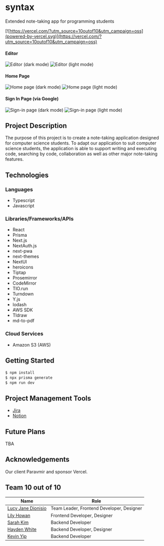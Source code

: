 # syntax
Extended note-taking app for programming students

[![https://vercel.com/?utm_source=10outof10&utm_campaign=oss](powered-by-vercel.svg)](https://vercel.com/?utm_source=10outof10&utm_campaign=oss)

#### Editor
![Editor (dark mode)](https://i.imgur.com/GbcE0gK.png)
![Editor (light mode)](https://i.imgur.com/8wLahnf.png)

#### Home Page
![Home page (dark mode)](https://i.imgur.com/I9CgjRp.png)
![Home page (light mode)](https://i.imgur.com/KIF6Wy7.png)

#### Sign In Page (via Google)
![Sign-in page (dark mode)](https://i.imgur.com/O6DB0Pv.png)
![Sign-in page (light mode)](https://i.imgur.com/ny3wFFQ.png)

## Project Description
The purpose of this project is to create a note-taking application designed for computer science students. To adapt our application to suit computer science students, the application is able to support writing and executing code, searching by code, collaboration as well as other major note-taking features.

## Technologies

### Languages
* Typescript
* Javascript

### Libraries/Frameworks/APIs
* React 
* Prisma
* Next.js
* NextAuth.js
* next-pwa
* next-themes 
* NextUI 
* heroicons
* Tiptap
* Prosemirror
* CodeMirror
* TIO.run
* Turndown
* Y.js
* lodash
* AWS SDK
* Tldraw
* md-to-pdf

### Cloud Services
* Amazon S3 (AWS)

## Getting Started
```
$ npm install
$ npx prisma generate
$ npm run dev
```

## Project Management Tools
* [Jira](https://www.atlassian.com/software/jira) 
* [Notion](https://www.notion.so/)

## Future Plans
TBA

## Acknowledgements

Our client Paravmir and sponsor Vercel.

## Team 10 out of 10
| Name  | Role |
| --- | --- |
| [Lucy Jane Dionisio](https://github.com/momor1n)  | Team Leader, Frontend Developer, Designer  |
| [Lily Howan](https://github.com/lilyhowan)  | Frontend Developer, Designer  |
| [Sarah Kim](https://github.com/bonjuruu)  | Backend Developer  |
| [Hayden White](https://github.com/HFx6)  | Backend Developer, Designer  |
| [Kevin Yip](https://github.com/kyip053)  | Backend Developer  |
